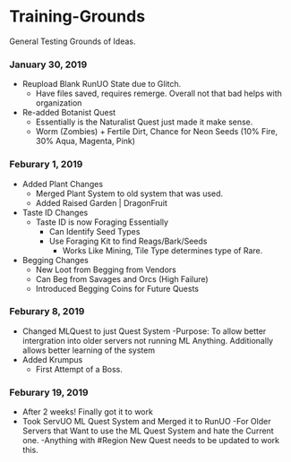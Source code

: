 # Training-Grounds
General Testing Grounds of Ideas.

### January 30, 2019
- Reupload Blank RunUO State due to Glitch.
  - Have files saved, requires remerge. Overall not that bad helps with organization
- Re-added Botanist Quest
  - Essentially is the Naturalist Quest just made it make sense. 
  - Worm (Zombies) + Fertile Dirt, Chance for Neon Seeds (10% Fire, 30% Aqua, Magenta, Pink)

### Feburary 1, 2019
- Added Plant Changes
  - Merged Plant System to old system that was used.
  - Added Raised Garden | DragonFruit
- Taste ID Changes  
  - Taste ID is now Foraging Essentially
    - Can Identify Seed Types
	- Use Foraging Kit to find Reags/Bark/Seeds
	  - Works Like Mining, Tile Type determines type of Rare.
- Begging Changes
  - New Loot from Begging from Vendors
  - Can Beg from Savages and Orcs (High Failure)
  - Introduced Begging Coins for Future Quests
  
### Feburary 8, 2019
- Changed MLQuest to just Quest System
	-Purpose: To allow better intergration into older servers not running ML Anything. Additionally allows better learning of the system
- Added Krumpus
  - First Attempt of a Boss.
  
### Feburary 19, 2019
- After 2 weeks! Finally got it to work
- Took ServUO ML Quest System and Merged it to RunUO
	-For Older Servers that Want to use the ML Quest System and hate the Current one.
	-Anything with #Region New Quest needs to be updated to work this. 